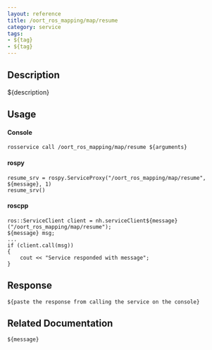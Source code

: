 ```yaml
---
layout: reference
title: /oort_ros_mapping/map/resume
category: service
tags: 
- ${tag} 
- ${tag}
---
```


## Description
${description}

## Usage
#### Console
```
rosservice call /oort_ros_mapping/map/resume ${arguments}
```

#### rospy
```
resume_srv = rospy.ServiceProxy("/oort_ros_mapping/map/resume", ${message}, 1)
resume_srv()
```

#### roscpp
```
ros::ServiceClient client = nh.serviceClient${message}("/oort_ros_mapping/map/resume");
${message} msg;
...
if (client.call(msg))
{
    cout << "Service responded with message";
}
```

## Response
```
${paste the response from calling the service on the console}
```

## Related Documentation
``${message}``  